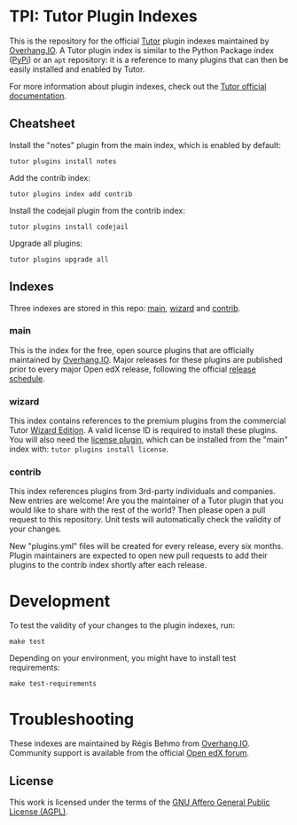 # TPI: Tutor Plugin Indexes

This is the repository for the official [Tutor](https://docs.tutor.overhang.io/) plugin indexes maintained by [Overhang.IO](https://overhang.io). A Tutor plugin index is similar to the Python Package index ([PyPi](https://pypi.org/)) or an `apt` repository: it is a reference to many plugins that can then be easily installed and enabled by Tutor.

For more information about plugin indexes, check out the [Tutor official documentation](https://docs.tutor.overhang.io/reference/indexes.html).

## Cheatsheet

Install the "notes" plugin from the main index, which is enabled by default:

    tutor plugins install notes

Add the contrib index:

    tutor plugins index add contrib

Install the codejail plugin from the contrib index:

    tutor plugins install codejail

Upgrade all plugins:

    tutor plugins upgrade all

## Indexes

Three indexes are stored in this repo: [main](#main), [wizard](#wizard) and [contrib](#contrib).

### <a name="main"></a>main

This is the index for the free, open source plugins that are officially maintained by [Overhang.IO](https://overhangio.io). Major releases for these plugins are published prior to every major Open edX release, following the official [release schedule](https://openedx.atlassian.net/wiki/spaces/COMM/pages/3613392957/Open+edX+release+schedule).

### <a name="wizard"></a>wizard

This index contains references to the premium plugins from the commercial Tutor [Wizard Edition](https://overhang.io/tutor/wizardedition).  A valid license ID is required to install these plugins. You will also need the [license plugin](https://pypi.org/project/tutor-license/), which can be installed from the "main" index with: `tutor plugins install license`.

### <a name="contrib"></a>contrib

This index references plugins from 3rd-party individuals and companies. New entries are welcome! Are you the maintainer of a Tutor plugin that you would like to share with the rest of the world? Then please open a pull request to this repository. Unit tests will automatically check the validity of your changes.

New "plugins.yml" files will be created for every release, every six months. Plugin maintainers are expected to open new pull requests to add their plugins to the contrib index shortly after each release.

# Development

To test the validity of your changes to the plugin indexes, run:

    make test

Depending on your environment, you might have to install test requirements:

    make test-requirements

# Troubleshooting

These indexes are maintained by Régis Behmo from [Overhang.IO](https://overhang.io). Community support is available from the official [Open edX forum](https://discuss.openedx.org).

## License

This work is licensed under the terms of the [GNU Affero General Public License (AGPL)](https://github.com/overhangio/tutor-plugin-indexes/blob/master/LICENSE.txt).
